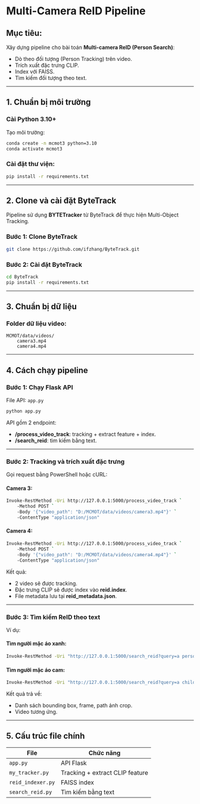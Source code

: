 # Multi-Camera ReID Pipeline

## Mục tiêu:

Xây dựng pipeline cho bài toán **Multi-camera ReID (Person Search)**:

- Dò theo đối tượng (Person Tracking) trên video.
- Trích xuất đặc trưng CLIP.
- Index với FAISS.
- Tìm kiếm đối tượng theo text.

---

## **1. Chuẩn bị môi trường**

### **Cài Python 3.10+**

Tạo môi trường:

```bash
conda create -n mcmot3 python=3.10
conda activate mcmot3
```

### **Cài đặt thư viện:**

```bash
pip install -r requirements.txt
```

---

## **2. Clone và cài đặt ByteTrack**

Pipeline sử dụng **BYTETracker** từ ByteTrack để thực hiện Multi-Object Tracking.

### **Bước 1: Clone ByteTrack**

```bash
git clone https://github.com/ifzhang/ByteTrack.git
```

### **Bước 2: Cài đặt ByteTrack**

```bash
cd ByteTrack
pip install -r requirements.txt
```

---

## **3. Chuẩn bị dữ liệu**

### **Folder dữ liệu video:**

```
MCMOT/data/videos/
    camera3.mp4
    camera4.mp4
```

---

## **4. Cách chạy pipeline**

### **Bước 1: Chạy Flask API**

File API: `app.py`

```bash
python app.py
```

API gồm 2 endpoint:

- **/process\_video\_track**: tracking + extract feature + index.
- **/search\_reid**: tìm kiếm bằng text.

---

### **Bước 2: Tracking và trích xuất đặc trưng**

Gọi request bằng PowerShell hoặc cURL:

#### Camera 3:

```bash
Invoke-RestMethod -Uri http://127.0.0.1:5000/process_video_track `
    -Method POST `
    -Body '{"video_path": "D:/MCMOT/data/videos/camera3.mp4"}' `
    -ContentType "application/json"
```

#### Camera 4:

```bash
Invoke-RestMethod -Uri http://127.0.0.1:5000/process_video_track `
    -Method POST `
    -Body '{"video_path": "D:/MCMOT/data/videos/camera4.mp4"}' `
    -ContentType "application/json"
```

Kết quả:

- 2 video sẽ được tracking.
- Đặc trưng CLIP sẽ được index vào **reid.index**.
- File metadata lưu tại **reid\_metadata.json**.

---

### **Bước 3: Tìm kiếm ReID theo text**

Ví dụ:

#### Tìm người mặc áo xanh:

```bash
Invoke-RestMethod -Uri "http://127.0.0.1:5000/search_reid?query=a person with green shirt&k=5"
```

#### Tìm người mặc áo cam:

```bash
Invoke-RestMethod -Uri "http://127.0.0.1:5000/search_reid?query=a child with orange shirt&k=5"
```

Kết quả trả về:

- Danh sách bounding box, frame, path ảnh crop.
- Video tương ứng.

---

## **5. Cấu trúc file chính**

| File              | Chức năng                       |
| ----------------- | ------------------------------- |
| `app.py`          | API Flask                       |
| `my_tracker.py`   | Tracking + extract CLIP feature |
| `reid_indexer.py` | FAISS index                     |
| `search_reid.py`  | Tìm kiếm bằng text              |


